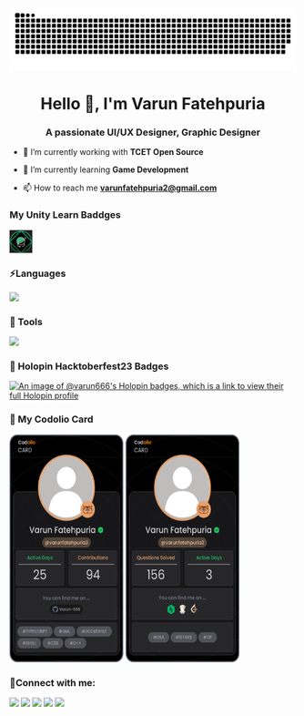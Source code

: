 <img src="https://github.com/xoTEMPESTox/xoTEMPESTox/blob/main/Resources/img/grid-snake.svg" />
<h1 align="center">Hello 👋, I'm Varun Fatehpuria</h1>
<h3 align="center">A passionate UI/UX Designer, Graphic Designer</h3>

- 🔭 I’m currently working with **TCET Open Source**

- 🌱 I’m currently learning **Game Development**

- 📫 How to reach me **varunfatehpuria2@gmail.com**

<h3 align="left">My  Unity Learn Baddges</h3>
<a href="https://learn.unity.com/u/65a7e4b5edbc2a680db407f2" target="_blank" rel="noreferrer"><img src="resouces\GetStartedWithUnityBadge.jpeg" alt="UNITY" width="40" height="40"/></a>

<h3 align="left">⚡Languages</h3>
<p align="left"> 
<img src="https://skillicons.dev/icons?i=html,css,bootstrap,c,cpp,cs" />
</p> 
</p>

<h3 align="left">🔧 Tools</h3>
<p align="left">
<img src="https://skillicons.dev/icons?i=figma,unity,arduino,blender,notion" />
</p>

<h3>📛 Holopin Hacktoberfest23 Badges</h3>

[![An image of @varun666's Holopin badges, which is a link to view their full Holopin profile](https://holopin.me/varun666)](https://holopin.io/@varun666)

<h3 align="left"> 🦉 My Codolio Card</h3>
<p>
<img src="resouces/devCard.png" width="200" height="400"/> 
<img src="resouces/profileCard.png" width="200" height="400"/>
</p>

<h3 align="left">🔗Connect with me:</h3>
<p align="left">
<a href="https://linkedin.com/in/varun-fatehpuria-a3145225a"><img src="https://skillicons.dev/icons?i=linkedin" /></a>
<a href="https://twitter.com/v4mp120047"><img src="https://skillicons.dev/icons?i=twitter" /></a> 
<a href="https://instagram.com/vaarroonn"><img src="https://skillicons.dev/icons?i=instagram" /></a> 
<a href="https://discord.gg/varun20047"><img src="https://skillicons.dev/icons?i=discord" /></a> 
<a href="https://learn.unity.com/u/65a7e4b5edbc2a680db407f2?tab=profile"><img src="https://skillicons.dev/icons?i=unity" /></a> 
</p>
